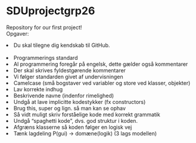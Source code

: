 # SDUprojectgrp26
Repository for our first project!<br>
Opgaver:
<li>Du skal tilegne dig kendskab til GitHub.</li><br>

<li>Programmerings standard</li>
<li>Al programmering foregår på engelsk, dette gælder også kommentarer</li>
<li>Der skal skrives fyldestgørende kommentarer</li>
<li>Vi følger standarden givet af undervisningen</li>
<li>Camelcase (små bogstaver ved variabler og store ved klasser, objekter)</li>
<li>Lav korrekte indhug</li>
<li>Beskrivende navne (indenfor rimelighed)</li>
<li>Undgå at lave implicitte kodestykker (fx constructors)</li>
<li>Brug this, super og lign. så man kan se ophav</li>
<li>Så vidt muligt skriv forståelige kode med korrekt grammatik</li>
<li>Undgå “spaghetti kode”, dvs. god struktur i koden.</li>
<li>Afgræns klasserne så koden følger en logisk vej</li>
<li>Tænk lagdeling P(gui) -> domæne(logik) (3 lags modellen)</li>

